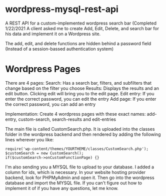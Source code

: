 # wordpress-mysql-rest-api
A REST API for a custom-implemented wordpress search bar (Completed 1/22/2021
A client asked me to create Add, Edit, Delete, and search bar for his data and implement it on a Wordpress site.

The add, edit, and delete functions are hidden behind a password field (Instead of a session-bassed authentication system)

# Wordpress Pages
There are 4 pages:
Search: Has a search bar, filters, and subfilters that change based on the filter you choose
Results: Displays the results and an edit button. Clicking edit will bring you to the edit page.
Edit entry: If you enter the correct password, you can edit the entry
Add page: If you enter the correct password, you can add an entry

Implementation:
Create 4 wordpress pages with these exact names: add-entry, custom-search, search-results and edit-entries

The main file is called CustomSearch.php. It is uploaded into the classes folder in the wordpress backend and then rendered by adding the following lines wherever you like:

```
require('wp-content/themes/YOURTHEME/classes/CustomSearch.php');
$customSearch = new CustomSearch();
if($customSearch->onCustomFunctionPage) {} 
```

I'm also sending you a MYSQL file to upload to your database. I added a column for ids, which is necessary. In your website hosting provider backend, look for PHPMyAdmin and open it. Then go into the wordpress database and import the MYSQL file.
If you can't figure out how to implement it of if you have any questions, let me know.
